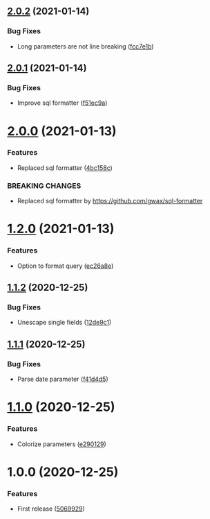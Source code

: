 ## [2.0.2](https://github.com/unlight/prisma-query-log/compare/v2.0.1...v2.0.2) (2021-01-14)


### Bug Fixes

* Long parameters are not line breaking ([fcc7e1b](https://github.com/unlight/prisma-query-log/commit/fcc7e1b7cc7d4c7745667302954f2f8ab4bf23e3))

## [2.0.1](https://github.com/unlight/prisma-query-log/compare/v2.0.0...v2.0.1) (2021-01-14)


### Bug Fixes

* Improve sql formatter ([f51ec9a](https://github.com/unlight/prisma-query-log/commit/f51ec9a372ea2a60721c3d0b7c6c488125aabf52))

# [2.0.0](https://github.com/unlight/prisma-query-log/compare/v1.2.0...v2.0.0) (2021-01-13)


### Features

* Replaced sql formatter ([4bc158c](https://github.com/unlight/prisma-query-log/commit/4bc158cd909a192d133c18d1cf628c746b625826))


### BREAKING CHANGES

* Replaced sql formatter by https://github.com/gwax/sql-formatter

# [1.2.0](https://github.com/unlight/prisma-query-log/compare/v1.1.2...v1.2.0) (2021-01-13)


### Features

* Option to format query ([ec26a8e](https://github.com/unlight/prisma-query-log/commit/ec26a8e7745ba542ad8628fa67f200df34cc693e))

## [1.1.2](https://github.com/unlight/prisma-query-log/compare/v1.1.1...v1.1.2) (2020-12-25)


### Bug Fixes

* Unescape single fields ([12de9c1](https://github.com/unlight/prisma-query-log/commit/12de9c10c8e254d1023a49e4a9eec749866a7199))

## [1.1.1](https://github.com/unlight/prisma-query-log/compare/v1.1.0...v1.1.1) (2020-12-25)


### Bug Fixes

* Parse date parameter ([f41d4d5](https://github.com/unlight/prisma-query-log/commit/f41d4d580474100b82506a237f2e1849c4cf2cc1))

# [1.1.0](https://github.com/unlight/prisma-query-log/compare/v1.0.0...v1.1.0) (2020-12-25)


### Features

* Colorize parameters ([e290129](https://github.com/unlight/prisma-query-log/commit/e2901293b69366036aa9eb6829f9497a33b2c7c4))

# 1.0.0 (2020-12-25)


### Features

* First release ([5069929](https://github.com/unlight/prisma-query-log/commit/506992996116cdd45bcd2416362edc1ef1810a99))
